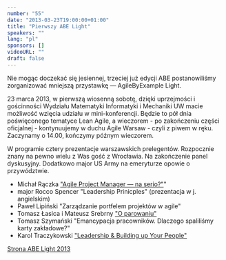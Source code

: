 ```yaml
---
number: "55"
date: "2013-03-23T19:00:00+01:00"
title: "Pierwszy ABE Light"
speakers: ""
lang: "pl"
sponsors: []
videoURL: ""
draft: false
---
```


Nie mogąc doczekać się jesiennej, trzeciej już edycji ABE postanowiliśmy zorganizować mniejszą przystawkę — AgileByExample Light.

23 marca 2013, w pierwszą wiosenną sobotę, dzięki uprzejmości i gościnności Wydziału Matematyki Informatyki i Mechaniki UW macie możliwość wzięcia udziału w mini-konferencji. Będzie to pół dnia poświęconego tematyce Lean Agile, a wieczorem - po zakończeniu części oficjalnej - kontynuujemy w duchu Agile Warsaw - czyli z piwem w ręku. Zaczynamy o 14.00, kończymy późnym wieczorem.

W programie cztery prezentacje warszawskich prelegentów. Rozpocznie znany na pewno wielu z Was gość z Wrocławia. Na zakończenie panel dyskusyjny. Dodatkowo major US Army na emeryturze opowie o przywództwie.

  * Michał Rączka <a href="http://www.orgtesis.pl/presentations/" target="_blank">"Agile Project Manager — na serio?"</a>"
  * major Rocco Spencer "Leadership Prinicples" (prezentacja w j. angielskim)
  * Paweł Lipiński "Zarządzanie portfelem projektów w agile"
  * Tomasz Łasica i Mateusz Srebrny <a href="https://prezi.com/qcojcx7-whbt/o-parowaniu/" target="_blank">"O parowaniu"</a>
  * Tomasz Szymański "Emancypacja pracowników. Dlaczego spaliliśmy karty zakładowe?"
  * Karol Traczykowski <a href="https://www.slideshare.net/karolt/building-up-your-people " target="_blank">"Leadership & Building up Your People"</a>


<a href="https://web.archive.org/web/20130423060928/http://2013.agilebyexample.com/agilebyexample-light/" target="_blank">Strona ABE Light 2013</a>

